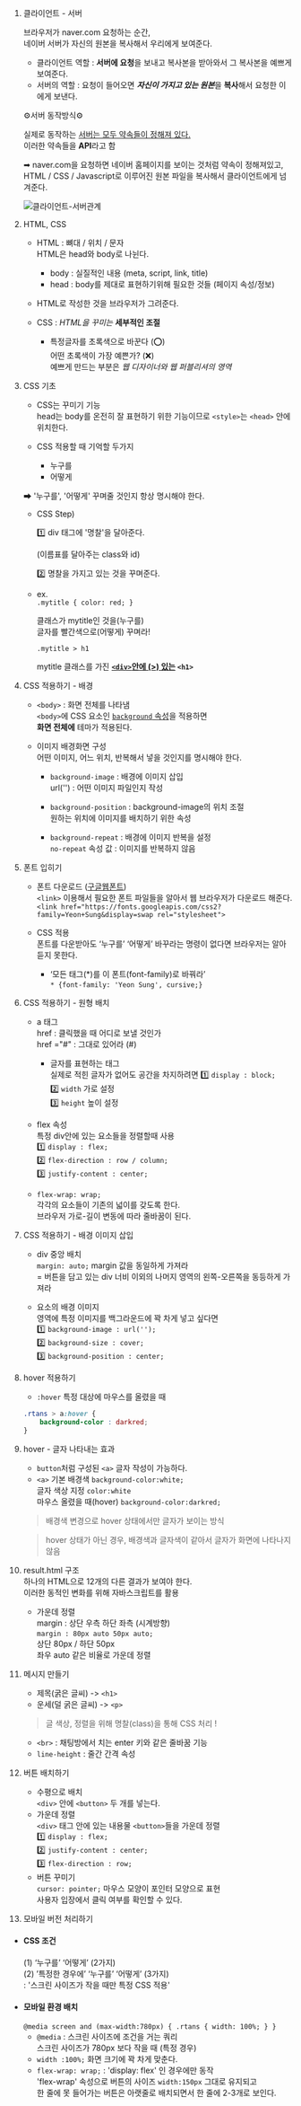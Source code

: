1. 클라이언트 - 서버

    브라우저가 naver.com 요청하는 순간,  
    네이버 서버가 자신의 원본을 복사해서 우리에게 보여준다.
    
    - 클라이언트 역할 : **서버에 요청**을 보내고 복사본을 받아와서 그 복사본을 예쁘게 보여준다.
    - 서버의 역할 : 요청이 들어오면 ***자신이 가지고 있는 원본***을 **복사**해서 요청한 이에게 보낸다.
    
     ⚙서버 동작방식⚙
    
    실제로 동작하는 <u>서버는 모두 약속들이 정해져 있다. </u>  
    이러한 약속들을 **API**라고 함
    
    ➡ naver.com을 요청하면 
    네이버 홈페이지를 보이는 것처럼 약속이 정해져있고,  
    HTML / CSS / Javascript로 이루어진 원본 파일을 복사해서 클라이언트에게 넘겨준다.
    
    ![클라이언트-서버관계](https://s3.us-west-2.amazonaws.com/secure.notion-static.com/f4770f1b-1509-4e69-b971-1cd5ceb258a6/Untitled.png?X-Amz-Algorithm=AWS4-HMAC-SHA256&X-Amz-Content-Sha256=UNSIGNED-PAYLOAD&X-Amz-Credential=AKIAT73L2G45EIPT3X45%2F20220125%2Fus-west-2%2Fs3%2Faws4_request&X-Amz-Date=20220125T110410Z&X-Amz-Expires=86400&X-Amz-Signature=6f4e0b36a59f763fba61322228b6ba9cdeb62a437b4514c1e837ae17db5cc2af&X-Amz-SignedHeaders=host&response-content-disposition=filename%20%3D%22Untitled.png%22&x-id=GetObject)
2. HTML, CSS
    - HTML : 뼈대 / 위치 / 문자  
    HTML은 head와 body로 나뉜다.
        - body : 실질적인 내용 (meta, script, link, title)
        - head :  body를 제대로 표현하기위해 필요한 것들 (페이지 속성/정보)
    - HTML로 작성한 것을 브라우저가 그려준다.

    - CSS : *HTML을 꾸미는* **세부적인 조절**
        - 특정글자를 초록색으로 바꾼다 (⭕)  
        어떤 초록색이 가장 예쁜가? (❌)  
        예쁘게 만드는 부분은 *웹 디자이너와 웹 퍼블리셔의 영역*
3. CSS 기초
    - CSS는 꾸미기 기능  
    head는 body를 온전히 잘 표현하기 위한 기능이므로
    `<style>`는 `<head>` 안에 위치한다.

    - CSS 적용할 때 기억할 두가지
        - 누구를
        - 어떻게  

    ➡ '누구를', '어떻게' 꾸며줄 것인지 항상 명시해야 한다.

    - CSS Step)

        1️⃣ div 태그에 '명찰'을 달아준다.

        (이름표를 달아주는 class와 id)

        2️⃣ 명찰을 가지고 있는 것을 꾸며준다.

    - ex.  
        `.mytitle { color: red; }`

        클래스가 mytitle인 것을(누구를)  
        글자를 빨간색으로(어떻게) 꾸며라!

        `.mytitle > h1`

        mytitle 클래스를 가진 <u>**`<div>`안에 (>) 있는</u> `<h1>`**

4. CSS 적용하기 - 배경
    - `<body>` : 화면 전체를 나타냄  
        `<body>`에 CSS 요소인 <u>`background` 속성</u>을 적용하면  
        **화면 전체에** 테마가 적용된다.
        
    - 이미지 배경화면 구성  
        어떤 이미지, 어느 위치, 반복해서 넣을 것인지를 명시해야 한다. 

        - `background-image` :  배경에 이미지 삽입  
        url('') : 어떤 이미지 파일인지 작성
        
        - `background-position` : background-image의 위치 조절  
        원하는 위치에 이미지를 배치하기 위한 속성
        
        - `background-repeat` : 배경에 이미지 반복을 설정  
        `no-repeat` 속성 값 : 이미지를 반복하지 않음
5. 폰트 입히기  
    - 폰트 다운로드 ([구글웹폰트](https://fonts.google.com/?subset=korean))  
    `<link>` 이용해서 필요한 폰트 파일들을 알아서 웹 브라우저가 다운로드 해준다.  
    `<link href="https://fonts.googleapis.com/css2?family=Yeon+Sung&display=swap rel="stylesheet">`

    - CSS 적용  
    폰트를 다운받아도 ‘누구를’ ‘어떻게’ 바꾸라는 명령이 없다면 브라우저는 알아듣지 못한다.  
        - ‘모든 태그(*)를 이 폰트(font-family)로 바꿔라’  
    `* {font-family: 'Yeon Sung', cursive;}`
6. CSS 적용하기 - 원형 배치
    - a 태그  
    href : 클릭했을 때 어디로 보낼 것인가  
    href ="#" : 그대로 있어라 (#)
        - 글자를 표현하는 태그  
        실제로 적힌 글자가 없어도 공간을 차지하려면
        1️⃣ `display : block;`  
        2️⃣ `width` 가로 설정  
        3️⃣ `height` 높이 설정

    - flex 속성  
    특정 div안에 있는 요소들을 정렬할때 사용  
    1️⃣ `display : flex;`  
    2️⃣ `flex-direction : row / column;`  
    3️⃣ `justify-content : center;`  
    - `flex-wrap: wrap;`  
    각각의 요소들이 기존의 넓이를 갖도록 한다.  
    브라우저 가로-길이 변동에 따라 줄바꿈이 된다.
1. CSS 적용하기 - 배경 이미지 삽입
    - div 중앙 배치   
    `margin: auto;` margin 값을 동일하게 가져라  
    = 버튼을 담고 있는 div 너비 이외의 나머지 영역의 왼쪽-오른쪽을 동등하게 가져라

    - 요소의 배경 이미지  
    영역에 특정 이미지를 백그라운드에 꽉 차게 넣고 싶다면  
    1️⃣ `background-image : url('');`  
    2️⃣ `background-size : cover;`  
    3️⃣ `background-position : center;`
1. hover 적용하기
    - `:hover` 특정 대상에 마우스를 올렸을 때
    ```CSS
    .rtans > a:hover {
        background-color : darkred;
    }
    ```
1. hover - 글자 나타내는 효과
    - `button`처럼 구성된 `<a>` 글자 작성이 가능하다.   
    - `<a>` 기본 배경색 `background-color:white;`  
    글자 색상 지정  `color:white`  
    마우스 올렸을 때(hover) `background-color:darkred;`   
    > 배경색 변경으로 hover 상태에서만 글자가 보이는 방식  
    
    > hover 상태가 아닌 경우,
    > 배경색과 글자색이 같아서 글자가 화면에 나타나지 않음
1. result.html 구조  
    하나의 HTML으로 12개의 다른 결과가 보여야 한다.  
    이러한 동적인 변화를 위해 자바스크립트를 활용
    - 가운데 정렬  
    margin : 상단 우측 하단 좌측 (시계방향)  
    `margin : 80px auto 50px auto;`  
    상단 80px / 하단 50px  
    좌우 auto 같은 비율로 가운데 정렬 
1. 메시지 만들기  
    - 제목(굵은 글씨) -> `<h1>`
    - 운세(덜 굵은 글씨) -> `<p>`
    > 글 색상, 정렬을 위해 명찰(class)을 통해 CSS 처리 !
    - `<br>` : 채팅방에서 치는 enter 키와 같은 줄바꿈 기능  
    - `line-height` : 줄간 간격 속성  
1. 버튼 배치하기  
    - 수평으로 배치  
    `<div>` 안에 `<button>` 두 개를 넣는다.
    - 가운데 정렬  
    `<div>` 태그 안에 있는 내용물 `<button>`들을 가운데 정렬  
    1️⃣ `display : flex;`  
    2️⃣ `justify-content : center;`  
    3️⃣ `flex-direction : row;`  
    - 버튼 꾸미기  
    `cursor: pointer;` 마우스 모양이 포인터 모양으로 표현  
    사용자 입장에서 클릭 여부를 확인할 수 있다.  
1. 모바일 버전 처리하기
- #### CSS 조건
    (1) ‘누구를’ ‘어떻게’ (2가지)  
    (2) ’특정한 경우에’ ‘누구를’ ‘어떻게’ (3가지)   
    : '스크린 사이즈가 작을 때만 특정 CSS 적용'
- #### 모바일 환경 배치 
    `@media screen and (max-width:780px) { .rtans { width: 100%; } }`  
    - `@media` : 스크린 사이즈에 조건을 거는 쿼리  
    스크린 사이즈가 780px 보다 작을 때 (특정 경우)   
    - `width :100%;` 화면 크기에 꽉 차게 맞춘다.  
    - `flex-wrap: wrap;` : 'display: flex' 인 경우에만 동작  
    'flex-wrap' 속성으로 버튼의 사이즈 `width:150px` 그대로 유지되고  
    한 줄에 못 들어가는 버튼은 아랫줄로 배치되면서 한 줄에 2-3개로 보인다.  